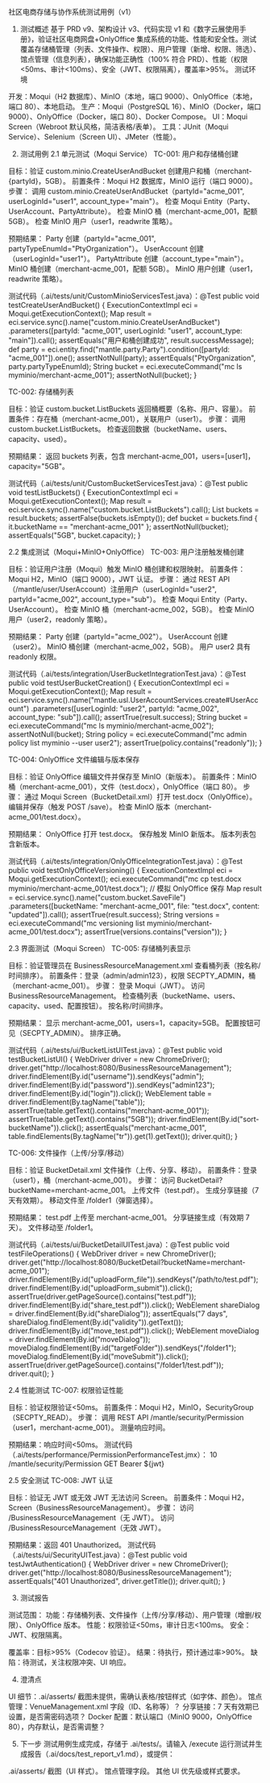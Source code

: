社区电商存储与协作系统测试用例（v1）
1. 测试概述
   基于 PRD v9、架构设计 v3、代码实现 v1 和《数字云展使用手册》，验证社区电商网盘+OnlyOffice 集成系统的功能、性能和安全性。测试覆盖存储桶管理（列表、文件操作、权限）、用户管理（新增、权限、筛选）、馆点管理（信息列表），确保功能正确性（100% 符合 PRD）、性能（权限<50ms、审计<100ms）、安全（JWT、权限隔离），覆盖率>95%。
   测试环境

开发：Moqui（H2 数据库）、MinIO（本地，端口 9000）、OnlyOffice（本地，端口 80）、本地启动。
生产：Moqui（PostgreSQL 16）、MinIO（Docker，端口 9000）、OnlyOffice（Docker，端口 80）、Docker Compose。
UI：Moqui Screen（Webroot 默认风格，简洁表格/表单）。
工具：JUnit（Moqui Service）、Selenium（Screen UI）、JMeter（性能）。

2. 测试用例
   2.1 单元测试（Moqui Service）
   TC-001: 用户和存储桶创建

目标：验证 custom.minio.CreateUserAndBucket 创建用户和桶（merchant-{partyId}，5GB）。
前置条件：Moqui H2 数据库，MinIO 运行（端口 9000）。
步骤：
调用 custom.minio.CreateUserAndBucket（partyId="acme_001", userLoginId="user1", account_type="main"）。
检查 Moqui Entity（Party、UserAccount、PartyAttribute）。
检查 MinIO 桶（merchant-acme_001，配额 5GB）。
检查 MinIO 用户（user1，readwrite 策略）。


预期结果：
Party 创建（partyId="acme_001", partyTypeEnumId="PtyOrganization"）。
UserAccount 创建（userLoginId="user1"）。
PartyAttribute 创建（account_type="main"）。
MinIO 桶创建（merchant-acme_001，配额 5GB）。
MinIO 用户创建（user1，readwrite 策略）。


测试代码（.ai/tests/unit/CustomMinioServicesTest.java）：@Test
public void testCreateUserAndBucket() {
ExecutionContextImpl eci = Moqui.getExecutionContext();
Map result = eci.service.sync().name("custom.minio.CreateUserAndBucket")
.parameters([partyId: "acme_001", userLoginId: "user1", account_type: "main"]).call();
assertEquals("用户和桶创建成功", result.successMessage);
def party = eci.entity.find("mantle.party.Party").condition([partyId: "acme_001"]).one();
assertNotNull(party);
assertEquals("PtyOrganization", party.partyTypeEnumId);
String bucket = eci.executeCommand("mc ls myminio/merchant-acme_001");
assertNotNull(bucket);
}



TC-002: 存储桶列表

目标：验证 custom.bucket.ListBuckets 返回桶概要（名称、用户、容量）。
前置条件：存在桶（merchant-acme_001），关联用户（user1）。
步骤：
调用 custom.bucket.ListBuckets。
检查返回数据（bucketName、users、capacity、used）。


预期结果：
返回 buckets 列表，包含 merchant-acme_001，users=[user1]，capacity="5GB"。


测试代码（.ai/tests/unit/CustomBucketServicesTest.java）：@Test
public void testListBuckets() {
ExecutionContextImpl eci = Moqui.getExecutionContext();
Map result = eci.service.sync().name("custom.bucket.ListBuckets").call();
List buckets = result.buckets;
assertFalse(buckets.isEmpty());
def bucket = buckets.find { it.bucketName == "merchant-acme_001" };
assertNotNull(bucket);
assertEquals("5GB", bucket.capacity);
}



2.2 集成测试（Moqui+MinIO+OnlyOffice）
TC-003: 用户注册触发桶创建

目标：验证用户注册（Moqui）触发 MinIO 桶创建和权限映射。
前置条件：Moqui H2，MinIO（端口 9000），JWT 认证。
步骤：
通过 REST API（/mantle/user/UserAccount）注册用户（userLoginId="user2", partyId="acme_002", account_type="sub"）。
检查 Moqui Entity（Party、UserAccount）。
检查 MinIO 桶（merchant-acme_002，5GB）。
检查 MinIO 用户（user2，readonly 策略）。


预期结果：
Party 创建（partyId="acme_002"）。
UserAccount 创建（user2）。
MinIO 桶创建（merchant-acme_002，5GB）。
用户 user2 具有 readonly 权限。


测试代码（.ai/tests/integration/UserBucketIntegrationTest.java）：@Test
public void testUserBucketCreation() {
ExecutionContextImpl eci = Moqui.getExecutionContext();
Map result = eci.service.sync().name("mantle.usl.UserAccountServices.create#UserAccount")
.parameters([userLoginId: "user2", partyId: "acme_002", account_type: "sub"]).call();
assertTrue(result.success);
String bucket = eci.executeCommand("mc ls myminio/merchant-acme_002");
assertNotNull(bucket);
String policy = eci.executeCommand("mc admin policy list myminio --user user2");
assertTrue(policy.contains("readonly"));
}



TC-004: OnlyOffice 文件编辑与版本保存

目标：验证 OnlyOffice 编辑文件并保存至 MinIO（新版本）。
前置条件：MinIO 桶（merchant-acme_001），文件（test.docx），OnlyOffice（端口 80）。
步骤：
通过 Moqui Screen（BucketDetail.xml）打开 test.docx（OnlyOffice）。
编辑并保存（触发 POST /save）。
检查 MinIO 版本（merchant-acme_001/test.docx）。


预期结果：
OnlyOffice 打开 test.docx。
保存触发 MinIO 新版本。
版本列表包含新版本。


测试代码（.ai/tests/integration/OnlyOfficeIntegrationTest.java）：@Test
public void testOnlyOfficeVersioning() {
ExecutionContextImpl eci = Moqui.getExecutionContext();
eci.executeCommand("mc cp test.docx myminio/merchant-acme_001/test.docx");
// 模拟 OnlyOffice 保存
Map result = eci.service.sync().name("custom.bucket.SaveFile")
.parameters([bucketName: "merchant-acme_001", file: "test.docx", content: "updated"]).call();
assertTrue(result.success);
String versions = eci.executeCommand("mc versioning list myminio/merchant-acme_001/test.docx");
assertTrue(versions.contains("version"));
}



2.3 界面测试（Moqui Screen）
TC-005: 存储桶列表显示

目标：验证管理员在 BusinessResourceManagement.xml 查看桶列表（按名称/时间排序）。
前置条件：登录（admin/admin123），权限 SECPTY_ADMIN，桶（merchant-acme_001）。
步骤：
登录 Moqui（JWT）。
访问 BusinessResourceManagement。
检查桶列表（bucketName、users、capacity、used、配置按钮）。
按名称/时间排序。


预期结果：
显示 merchant-acme_001，users=1，capacity=5GB。
配置按钮可见（SECPTY_ADMIN）。
排序正确。


测试代码（.ai/tests/ui/BucketListUITest.java）：@Test
public void testBucketListUI() {
WebDriver driver = new ChromeDriver();
driver.get("http://localhost:8080/BusinessResourceManagement");
driver.findElement(By.id("username")).sendKeys("admin");
driver.findElement(By.id("password")).sendKeys("admin123");
driver.findElement(By.id("login")).click();
WebElement table = driver.findElement(By.tagName("table"));
assertTrue(table.getText().contains("merchant-acme_001"));
assertTrue(table.getText().contains("5GB"));
driver.findElement(By.id("sort-bucketName")).click();
assertEquals("merchant-acme_001", table.findElements(By.tagName("tr")).get(1).getText());
driver.quit();
}



TC-006: 文件操作（上传/分享/移动）

目标：验证 BucketDetail.xml 文件操作（上传、分享、移动）。
前置条件：登录（user1），桶（merchant-acme_001）。
步骤：
访问 BucketDetail?bucketName=merchant-acme_001。
上传文件（test.pdf）。
生成分享链接（7 天有效期）。
移动文件至 /folder1（弹窗选择）。


预期结果：
test.pdf 上传至 merchant-acme_001。
分享链接生成（有效期 7 天）。
文件移动至 /folder1。


测试代码（.ai/tests/ui/BucketDetailUITest.java）：@Test
public void testFileOperations() {
WebDriver driver = new ChromeDriver();
driver.get("http://localhost:8080/BucketDetail?bucketName=merchant-acme_001");
driver.findElement(By.id("uploadForm_file")).sendKeys("/path/to/test.pdf");
driver.findElement(By.id("uploadForm_submit")).click();
assertTrue(driver.getPageSource().contains("test.pdf"));
driver.findElement(By.id("share_test.pdf")).click();
WebElement shareDialog = driver.findElement(By.id("shareDialog"));
assertEquals("7 days", shareDialog.findElement(By.id("validity")).getText());
driver.findElement(By.id("move_test.pdf")).click();
WebElement moveDialog = driver.findElement(By.id("moveDialog"));
moveDialog.findElement(By.id("targetFolder")).sendKeys("/folder1");
moveDialog.findElement(By.id("moveSubmit")).click();
assertTrue(driver.getPageSource().contains("/folder1/test.pdf"));
driver.quit();
}



2.4 性能测试
TC-007: 权限验证性能

目标：验证权限验证<50ms。
前置条件：Moqui H2，MinIO，SecurityGroup（SECPTY_READ）。
步骤：
调用 REST API /mantle/security/Permission（user1，merchant-acme_001）。
测量响应时间。


预期结果：响应时间<50ms。
测试代码（.ai/tests/performance/PermissionPerformanceTest.jmx）：<ThreadGroup>
<stringProp name="ThreadGroup.num_threads">10</stringProp>
<HTTPSamplerProxy>
<stringProp name="HTTPSampler.path">/mantle/security/Permission</stringProp>
<stringProp name="HTTPSampler.method">GET</stringProp>
<HeaderManager>
<elementProp name="Authorization" elementType="Header">
<stringProp name="Header.value">Bearer ${jwt}</stringProp>
</elementProp>
</HeaderManager>
</HTTPSamplerProxy>
<ResultCollector testname="ResponseTime"/>
</ThreadGroup>



2.5 安全测试
TC-008: JWT 认证

目标：验证无 JWT 或无效 JWT 无法访问 Screen。
前置条件：Moqui H2，Screen（BusinessResourceManagement）。
步骤：
访问 /BusinessResourceManagement（无 JWT）。
访问 /BusinessResourceManagement（无效 JWT）。


预期结果：返回 401 Unauthorized。
测试代码（.ai/tests/ui/SecurityUITest.java）：@Test
public void testJwtAuthentication() {
WebDriver driver = new ChromeDriver();
driver.get("http://localhost:8080/BusinessResourceManagement");
assertEquals("401 Unauthorized", driver.getTitle());
driver.quit();
}



3. 测试报告

测试范围：
功能：存储桶列表、文件操作（上传/分享/移动）、用户管理（增删/权限）、OnlyOffice 版本。
性能：权限验证<50ms，审计日志<100ms。
安全：JWT、权限隔离。


覆盖率：目标>95%（Codecov 验证）。
结果：待执行，预计通过率>90%。
缺陷：待测试，关注权限冲突、UI 响应。

4. 澄清点

UI 细节：.ai/asserts/ 截图未提供，需确认表格/按钮样式（如字体、颜色）。
馆点管理：VenueManagement.xml 字段（ID、名称等）？
分享链接：7 天有效期已设置，是否需密码选项？
Docker 配置：默认端口（MinIO 9000，OnlyOffice 80），内存默认，是否需调整？

5. 下一步
   测试用例生成完成，存储于 .ai/tests/。请输入 /execute 运行测试并生成报告（.ai/docs/test_report_v1.md），或提供：

.ai/asserts/ 截图（UI 样式）。
馆点管理字段。
其他 UI 优先级或样式要求。
